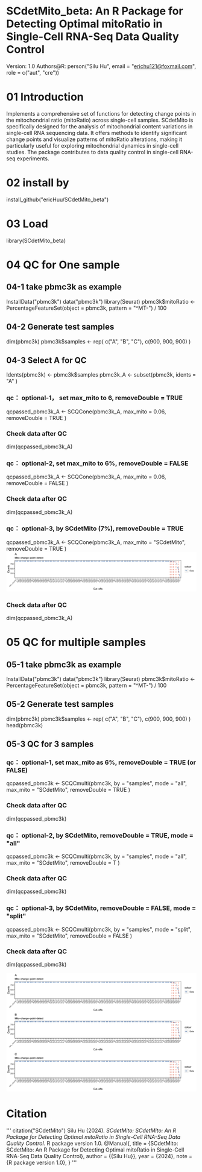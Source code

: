 # SCdetMito_beta: An R Package for Detecting Optimal mitoRatio in Single-Cell RNA-Seq Data Quality Control
Version: 1.0
Authors@R: person("Silu Hu", email = "erichu121@foxmail.com", role = c("aut", "cre"))

# 01 Introduction
Implements a comprehensive set of functions for detecting change points in the mitochondrial ratio (mitoRatio) across single-cell samples. SCdetMito is specifically designed for the analysis of mitochondrial content variations in single-cell RNA sequencing data. It offers methods to identify significant change points and visualize patterns of mitoRatio alterations, making it particularly useful for exploring mitochondrial dynamics in single-cell studies. The package contributes to data quality control in single-cell RNA-seq experiments.

# 02 install by
install_github("ericHuu/SCdetMito_beta")

# 03 Load
library(SCdetMito_beta)

# 04 QC for One sample 
## 04-1 take pbmc3k as example
InstallData("pbmc3k")
data("pbmc3k")
library(Seurat)
pbmc3k$mitoRatio <- PercentageFeatureSet(object = pbmc3k, pattern = "^MT-") / 100
## 04-2 Generate test samples
dim(pbmc3k)
pbmc3k$samples <- rep(
    c("A", "B", "C"),
    c(900, 900, 900)
)
## 04-3 Select A for QC
Idents(pbmc3k) <- pbmc3k$samples
pbmc3k_A <- subset(pbmc3k,
    idents = "A"
)
### qc： optional-1， set max_mito to 6, removeDouble = TRUE
qcpassed_pbmc3k_A <- SCQCone(pbmc3k_A,
    max_mito = 0.06,
    removeDouble = TRUE
)
### Check data after QC
dim(qcpassed_pbmc3k_A)
### qc： optional-2, set max_mito to 6%, removeDouble = FALSE
qcpassed_pbmc3k_A <- SCQCone(pbmc3k_A,
    max_mito = 0.06,
    removeDouble = FALSE
)
### Check data after QC
dim(qcpassed_pbmc3k_A)
### qc： optional-3, by SCdetMito (7%), removeDouble = TRUE
qcpassed_pbmc3k_A <- SCQCone(pbmc3k_A,
    max_mito = "SCdetMito",
    removeDouble = TRUE
)
![image](https://github.com/ericHuu/SCdetMito_beta/blob/main/img/your-mito-change-point-detect.png)
### Check data after QC
dim(qcpassed_pbmc3k_A) 

# 05 QC for multiple samples
## 05-1 take pbmc3k as example
InstallData("pbmc3k")
data("pbmc3k")
library(Seurat)
pbmc3k$mitoRatio <- PercentageFeatureSet(object = pbmc3k, pattern = "^MT-") / 100
## 05-2 Generate test samples
dim(pbmc3k)
pbmc3k$samples <- rep(
    c("A", "B", "C"),
    c(900, 900, 900)
)
head(pbmc3k)
## 05-3 QC for 3 samples
### qc： optional-1, set max_mito as 6%, removeDouble = TRUE (or FALSE)
qcpassed_pbmc3k <- SCQCmulti(pbmc3k,
    by = "samples",
    mode = "all",
    max_mito = "SCdetMito",
    removeDouble = TRUE
)
### Check data after QC
dim(qcpassed_pbmc3k)

### qc： optional-2, by SCdetMito, removeDouble = TRUE, mode = "all"
qcpassed_pbmc3k <- SCQCmulti(pbmc3k,
    by = "samples",
    mode = "all",
    max_mito = "SCdetMito",
    removeDouble = T
)
### Check data after QC
dim(qcpassed_pbmc3k)

### qc： optional-3, by SCdetMito, removeDouble = FALSE, mode = "split"
qcpassed_pbmc3k <- SCQCmulti(pbmc3k,
    by = "samples",
    mode = "split",
    max_mito = "SCdetMito",
    removeDouble = FALSE
)
### Check data after QC
dim(qcpassed_pbmc3k)

![image](https://github.com/ericHuu/SCdetMito_beta/blob/main/img/your-mito-change-point-detect-M.png)

# Citation
'''
citation("SCdetMito")
  Silu Hu (2024). _SCdetMito: SCdetMito: An R Package for Detecting
  Optimal mitoRatio in Single-Cell RNA-Seq Data Quality Control_. R
  package version 1.0.
  @Manual{,
    title = {SCdetMito: SCdetMito: An R Package for Detecting Optimal mitoRatio in
Single-Cell RNA-Seq Data Quality Control},
    author = {{Silu Hu}},
    year = {2024},
    note = {R package version 1.0},
  }
'''
